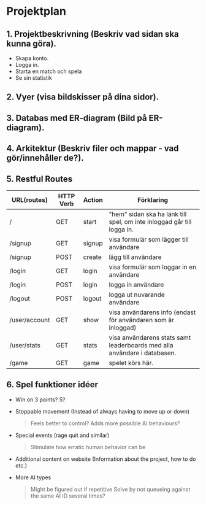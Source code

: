 # Projektplan

## 1. Projektbeskrivning (Beskriv vad sidan ska kunna göra).
- Skapa konto.
- Logga in.
- Starta en match och spela
- Se sin statistik
## 2. Vyer (visa bildskisser på dina sidor).

## 3. Databas med ER-diagram (Bild på ER-diagram).

## 4. Arkitektur (Beskriv filer och mappar - vad gör/innehåller de?).

## 5. Restful Routes
URL(routes) | HTTP Verb | Action | Förklaring
--- | --- | --- | ---
/ | GET | start | "hem" sidan ska ha länk till spel, om inte inloggad går till logga in. 
/signup | GET | signup | visa formulär som lägger till användare
/signup | POST | create | lägg till användare
/login | GET | login | visa formulär som loggar in en användare
/login | POST | login | logga in användare
/logout | POST | logout | logga ut nuvarande användare
/user/account | GET | show | visa användarens info (endast för användaren som är inloggad)
/user/stats | GET | stats | visa användarens stats samt leaderboards med alla användare i databasen. 
/game | GET | game | spelet körs här.

## 6. Spel funktioner idéer

- Win on 3 points? 5?

- Stoppable movement (Instead of always having to move up or down)
  >Feels better to control?
  >Adds more possible AI behaviours?

- Special events (rage quit and similar)
  >Stimulate how erratic human behavior can be

- Additional content on website (Information about the project, how to do etc.)

- More AI types
  >Might be figured out if repetitive
  >Solve by not queueing against the same AI ID several times?





